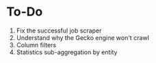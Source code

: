 # To-Do

1. Fix the successful job scraper
2. Understand why the Gecko engine won't crawl
3. Column filters
4. Statistics sub-aggregation by entity
